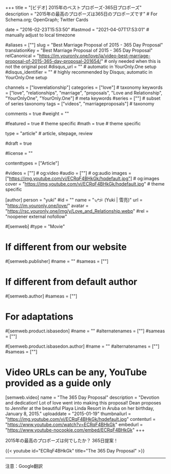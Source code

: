 +++
title = "[ビデオ] 2015年のベストプロポーズ-365日プロポーズ"
description = "2015年の最高のプロポーズは365日のプロポーズです"	# For Schema.org; OpenGraph; Twitter Cards

date = "2016-02-23T15:53:50"
#lastmod = "2021-04-07T17:53:01"                 # manually adjust to local timezone

#aliases = [""]
slug = "Best Marriage Proposal of 2015 - 365 Day Proposal"
translationKey = "Best Marriage Proposal of 2015 - 365 Day Proposal"
relCanonical = "https://im.youronly.one/love/ja/video-best-marriage-proposal-of-2015-365-day-proposal-201654/"														# only needed when this is not the original post
#disqus_url = ""                                                    # automatic in YourOnly.One setup
#disqus_identifier = ""                                             # highly recommended by Disqus; automatic in YourOnly.One setup

channels = ["loverelationship"]
categories = ["love"]														# taxonomy
keywords = ["love", "relationships", "marriage", "proposals", "Love and Relationship", "YourOnlyOne", "YourOnly.One"]															# meta keywords
#series = [""]																# subset of series taxonomy
tags = ["videos", "marriageproposals"]																	# taxonomy

comments = true
#weight = ""

#featured = true															# theme specific
#math = true																	# theme specific

type = "article"                                                           # article, sitepage, review

#draft = true

#license = ""

contenttypes = ["Article"]

#videos = [""]																# og:video
#audio = [""]																# og:audio
images = ["https://img.youtube.com/vi/ECRqF4BHkGk/hqdefault.jpg"]    # og:images
cover = "https://img.youtube.com/vi/ECRqF4BHkGk/hqdefault.jpg"       # theme specific

[author]
person = "yuki"
#id = ""
name = "ᜌᜓᜃᜒ (Yuki | 雪亮)"
url = "https://im.youronly.one/love/"
avatar = "https://rsc.youronly.one/img/y/Love_and_Relationship.webp"
#rel = "noopener external nofollow"

#[semweb]
#type = "Movie"

# If different from our website
#[semweb.publisher]
#name = ""
#sameas = [""]

# If different from default author
#[semweb.author]
#sameas = [""]

# For adaptations
#[semweb.product.isbasedon]
#name = ""
#alternatenames = [""]
#sameas = [""]

#[semweb.product.isbasedon.author]
#name = ""
#alternatenames = [""]
#sameas = [""]

# Video URLs can be any, YouTube provided as a guide only
[semweb.video]
name = "The 365 Day Proposal"
description = "Devotion and dedication! Lot of love went into making this proposal! Dean proposes to Jennifer at the beautiful Playa Linda Resort in Aruba on her birthday, January 8, 2015."
uploaddate = "2015-01-19"
thumbnailurl = "https://img.youtube.com/vi/ECRqF4BHkGk/hqdefault.jpg"
contenturl = "https://www.youtube.com/watch?v=ECRqF4BHkGk"
embedurl = "https://www.youtube-nocookie.com/embed/ECRqF4BHkGk"
+++

2015年の最高のプロポーズは何でしたか？ 365日提案！

<!--more-->

{{< youtube id="ECRqF4BHkGk" title="The 365 Day Proposal" >}}

-------

注意：Google翻訳
